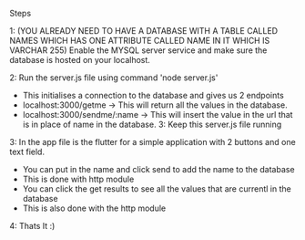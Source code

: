 Steps

1: (YOU ALREADY NEED TO HAVE A DATABASE WITH A TABLE CALLED NAMES WHICH HAS ONE ATTRIBUTE CALLED NAME IN IT WHICH IS VARCHAR 255) Enable the MYSQL server service and make sure the database is hosted on your localhost.

2: Run the server.js file using command 'node server.js'

  - This initialises a connection to the database and gives us 2 endpoints
  - localhost:3000/getme -> This will return all the values in the database.
  - localhost:3000/sendme/:name -> This will insert the value in the url that is in place of name in the database. 3: Keep this server.js file running
  
3: In the app file is the flutter for a simple application with 2 buttons and one text field.

  - You can put in the name and click send to add the name to the database
  - This is done with http module
  - You can click the get results to see all the values that are currentl in the database
  - This is also done with the http module
  
4: Thats It :)
